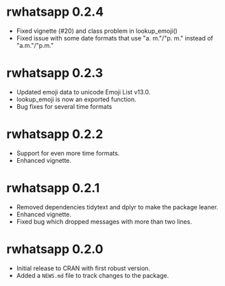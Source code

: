 # rwhatsapp 0.2.4

* Fixed vignette (#20) and class problem in lookup_emoji()
* Fixed issue with some date formats that use "a. m."/"p. m." instead of "a.m."/"p.m."

# rwhatsapp 0.2.3

* Updated emoji data to unicode Emoji List v13.0.
* lookup_emoji is now an exported function.
* Bug fixes for several time formats

# rwhatsapp 0.2.2

* Support for even more time formats.
* Enhanced vignette.

# rwhatsapp 0.2.1

* Removed dependencies tidytext and dplyr to make the package leaner.
* Enhanced vignette.
* Fixed bug which dropped messages with more than two lines.

# rwhatsapp 0.2.0

* Initial release to CRAN with first robust version.
* Added a `NEWS.md` file to track changes to the package.
